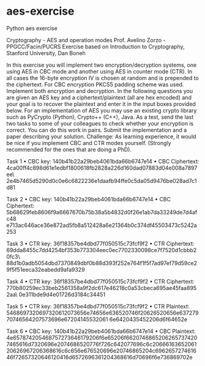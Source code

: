 # aes-exercise
Python aes exercise

Cryptography - AES and operation modes
Prof. Avelino Zorzo - PPGCC/Facin/PUCRS
Exercise based on Introduction to Cryptography, Stanford University, Dan Boneh 

In this exercise you will implement two encryption/decryption systems, one using AES in CBC mode and another using AES in counter mode (CTR). In all cases the 16-byte encryption IV is chosen at random and is prepended to the ciphertext. For CBC encryption PKCS5 padding scheme was used.
Implement both encryption and decryption. In the following questions you are given an AES key and a ciphertext/plaintext (all are hex encoded) and your goal is to recover the plaintext and enter it in the input boxes provided below. For an implementation of AES you may use an existing crypto library such as PyCrypto (Python), Crypto++ (C++), Java. 
As a test, send the last two tasks to some of your colleagues to check whether your encryption is correct. You can do this work in pairs.  Submit the implementation and a paper describing your solution.
Challenge: As learning experience, it would be nice if you implement CBC and CTR modes yourself. (Strongly recommended for the ones that are doing a PhD). 


Task 1 
•	CBC key: 140b41b22a29beb4061bda66b6747e14
•	CBC Ciphertext: 
4ca00ff4c898d61e1edbf1800618fb2828a226d160dad07883d04e008a7897ee\ 
2e4b7465d5290d0c0e6c6822236e1daafb94ffe0c5da05d9476be028ad7c1d81

Task 2
•	CBC key: 140b41b22a29beb4061bda66b6747e14
•	CBC Ciphertext:
5b68629feb8606f9a6667670b75b38a5b4832d0f26e1ab7da33249de7d4afc48\
e713ac646ace36e872ad5fb8a512428a6e21364b0c374df45503473c5242a253

Task 3
•	CTR key: 36f18357be4dbd77f050515c73fcf9f2
•	CTR Ciphertext: 
69dda8455c7dd4254bf353b773304eec0ec7702330098ce7f7520d1cbbb20fc3\ 
88d1b0adb5054dbd7370849dbf0b88d393f252e764f1f5f7ad97ef79d59ce29f5f51eeca32eabedd9afa9329

Task 4
•	CTR key: 36f18357be4dbd77f050515c73fcf9f2
•	CTR Ciphertext: 
770b80259ec33beb2561358a9f2dc617e46218c0a53cbeca695ae45faa8952aa\ 
0e311bde9d4e01726d3184c34451

Task 5
•	CTR key: 36f18357be4dbd77f050515c73fcf9f2
•	CTR Plaintext: 
5468697320697320612073656e74656e636520746f20626520656e63727970746564207573696e67204145532061 6e6420435452206d6f64652e

Task 6
•	CBC key: 140b41b22a29beb4061bda66b6747e14
•	CBC Plaintext:
4e657874205468757273646179206f6e65206f66207468652062657374207465616d7320696e2074686520776f726c642077696c6c2066616365206120626967206368616c6c656e676520696e20746865204c696265727461646f72657320646120416d6572696361204368616d70696f6e736869702e

